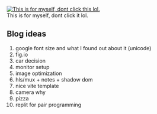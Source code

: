 [![This is for myself, dont click this lol.](https://developer.stackblitz.com/img/open_in_stackblitz.svg)](https://stackblitz.com/edit/github-huf1db)  
This is for myself, dont click it lol.

## Blog ideas

1. google font size and what I found out about it (unicode)
2. fig.io
3. car decision
4. monitor setup
5. image optimization
6. hls/mux + notes + shadow dom
7. nice vite template
8. camera why
9. pizza
10. replit for pair programming
